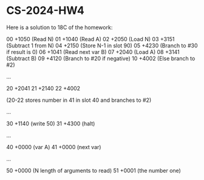 CS-2024-HW4
===========


Here is a solution to 18C of the homework:

00 +1050 (Read N)
01 +1040 (Read A)
02 +2050 (Load N)
03 +3151 (Subtract 1 from N)
04 +2150 (Store N-1 in slot 90)
05 +4230 (Branch to #30 if result is 0)
06 +1041 (Read next var B)
07 +2040 (Load A)
08 +3141 (Subtract B)
09 +4120 (Branch to #20 if negative)
10 +4002 (Else branch to #2)

...

20 +2041 
21 +2140
22 +4002

(20-22 stores number in 41 in slot 40 and branches to #2)

...

30 +1140 (write 50)
31 +4300 (halt)

...

40 +0000 (var A)
41 +0000 (next var)

...

50 +0000 (N length of arguments to read)
51 +0001 (the number one)
